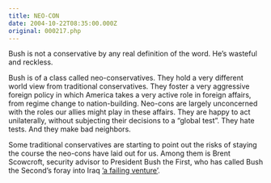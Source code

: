 ```yaml
---
title: NEO-CON
date: 2004-10-22T08:35:00.000Z
original: 000217.php
---
```


Bush is not a conservative by any real definition of the word. He’s wasteful and reckless.

Bush is of a class called neo-conservatives. They hold a very different world view from traditional conservatives. They foster a very aggressive foreign policy in which America takes a very active role in foreign affairs, from regime change to nation-building. Neo-cons are largely unconcerned with the roles our allies might play in these affairs. They are happy to act unilaterally, without subjecting their decisions to a “global test”. They hate tests. And they make bad neighbors.

Some traditional conservatives are starting to point out the risks of staying the course the neo-cons have laid out for us. Among them is Brent Scowcroft, security advisor to President Bush the First, who has called Bush the Second’s foray into Iraq <a href="http://www.usatoday.com/news/washington/2004-10-16-failing-venture_x.htm">’a failing venture’</a>.
